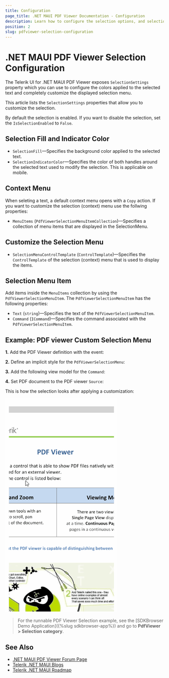 ```yaml
---
title: Configuration
page_title: .NET MAUI PDF Viewer Documentation - Configuration
description: Learn how to configure the selection options, and selection menu in the PDF Viewer for .NET MAUI.
position: 2
slug: pdfviewer-selection-configuration
---
```


# .NET MAUI PDF Viewer Selection Configuration

The Telerik UI for .NET MAUI PDF Viewer exposes `SelectionSettings ` property which you can use to configure the colors applied to the selected text and completely customize the displayed selection menu.

This article lists the `SelectionSettings` properties that allow you to customize the selection.

By default the selection is enabled. If you want to disable the selection, set the `IsSelectionEnabled` to `False`.

## Selection Fill and Indicator Color

* `SelectionFill`&mdash;Specifies the background color applied to the selected text.
* `SelectionIndicatorColor`&mdash;Specifies the color of both handles around the selected text used to modify the selection. This is applicable on mobile.

## Context Menu

When seleting a text, a default context menu opens with a `Copy` action. If you want to customize the selection (context) menu use the follwing properties:

* `MenuItems` (`PdfViewerSelectionMenuItemCollection`)&mdash;Specifies a collection of menu items that are displayed in the SelectionMenu.

## Customize the Selection Menu

* `SelectionMenuControlTemplate` (`ControlTemplate`)&mdash;Specifies the `ControlTemplate` of the selection (context) menu that is used to display the items.

## Selection Menu Item

Add items inside the `MenuItems` collection by using the `PdfViewerSelectionMenuItem`. The `PdfViewerSelectionMenuItem` has the following properties:

* `Text` (`string`)&mdash;Specifies the text of the `PdfViewerSelectionMenuItem`.
* `Command` (`ICommand`)&mdash;Specifies the command associated with the `PdfViewerSelectionMenuItem`.

## Example: PDF viewer Custom Selection Menu

**1.** Add the PDF Viewer definition with the event:

<snippet id='pdfviewer-text-selection-xaml' />

**2.** Define an implicit style for the `PdfViewerSelectionMenu`:

<snippet id='pdfviewer-selectionmenu-style' />

**3.** Add the following view model for the `Command`:

<snippet id='pdfviewer-textselection-viewmodel' />

**4.** Set PDF document to the PDF viewer `Source`:

<snippet id='pdfviewer-getting-started' />

This is how the selection looks after applying a customization:

![.NET MAUI PDF Viewer Selection Customization](../images/pdf-selection-customization.gif)

> For the runnable PDF Viewer Selection example, see the [SDKBrowser Demo Application]({%slug sdkbrowser-app%}) and go to **PdfViewer > Selection category**.

## See Also

- [.NET MAUI PDF Viewer Forum Page](https://www.telerik.com/forums/maui?tagId=2059)
- [Telerik .NET MAUI Blogs](https://www.telerik.com/blogs/mobile-net-maui)
- [Telerik .NET MAUI Roadmap](https://www.telerik.com/support/whats-new/maui-ui/roadmap)
